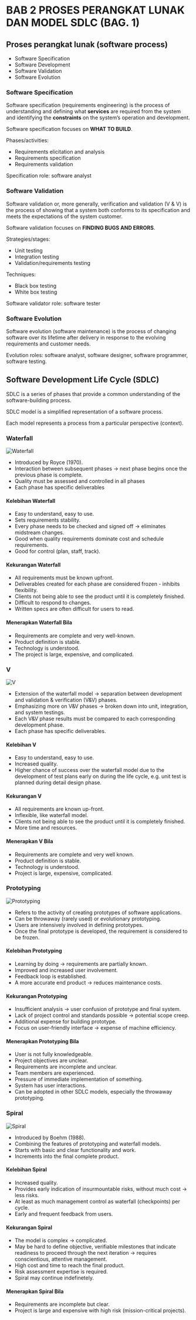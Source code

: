 # BAB 2 PROSES PERANGKAT LUNAK DAN MODEL SDLC (BAG. 1)

## Proses perangkat lunak (software process)

- Software Specification
- Software Development
- Software Validation
- Software Evolution

### Software Specification

Software specification (requirements engineering) is the process of understanding and defining what **services** are required from the system and identifying the **constraints** on the system’s operation and development.

Software specification focuses on **WHAT TO BUILD**.

Phases/activities:

- Requirements elicitation and analysis
- Requirements specification
- Requirements validation

Specification role: software analyst

### Software Validation

Software validation or, more generally, verification and validation (V & V) is the process of showing that a system both conforms to its specification and meets the expectations of the system customer.

Software validation focuses on **FINDING BUGS AND ERRORS**.

Strategies/stages:

- Unit testing
- Integration testing
- Validation/requirements testing

Techniques:

- Black box testing
- White box testing

Software validator role: software tester

### Software Evolution

Software evolution (software maintenance) is the process of changing software over its lifetime after delivery in response to the evolving requirements and customer needs.

Evolution roles: software analyst, software designer, software programmer, software testing.

## Software Development Life Cycle (SDLC)

SDLC is a series of phases that provide a common understanding of the software-building process.

SDLC model is a simplified representation of a software process.

Each model represents a process from a particular perspective (context).

### Waterfall

![Waterfall](https://github.com/SyafaHadyan/learn/blob/main/src/Note/Rekayasa%20Perangkat%20Lunak/Pictures/Bab%202/Waterfall.png)

- Introduced by Royce (1970).
- Interaction between subsequent phases -> next phase begins once the previous phase is complete.
- Quality must be assessed and controlled in all phases
- Each phase has specific deliverables

#### Kelebihan Waterfall

- Easy to understand, easy to use.
- Sets requirements stability.
- Every phase needs to be checked and signed off -> eliminates midstream changes.
- Good when quality requirements dominate cost and schedule requirements.
- Good for control (plan, staff, track).

#### Kekurangan Waterfall

- All requirements must be known upfront.
- Deliverables created for each phase are considered frozen - inhibits flexibility.
- Clients not being able to see the product until it is completely finished.
- Difficult to respond to changes.
- Written specs are often difficult for users to read.

#### Menerapkan Waterfall Bila

- Requirements are complete and very well-known.
- Product definition is stable.
- Technology is understood.
- The project is large, expensive, and complicated.

### V

![V](https://github.com/SyafaHadyan/learn/blob/main/src/Note/Rekayasa%20Perangkat%20Lunak/Pictures/Bab%202/V.png)

- Extension of the waterfall model -> separation between development and validation & verification (V&V) phases.
- Emphasizing more on V&V phases -> broken down into unit, integration, and system testings.
- Each V&V phase results must be compared to each corresponding development phase.
- Each phase has specific deliverables.

#### Kelebihan V

- Easy to understand, easy to use.
- Increased quality.
- Higher chance of success over the waterfall model due to the development of test plans early on during the life cycle, e.g. unit test is planned during detail design phase.

#### Kekurangan V

- All requirements are known up-front.
- Inflexible, like waterfall model.
- Clients not being able to see the product until it is completely finished.
- More time and resources.

#### Menerapkan V Bila

- Requirements are complete and very well known.
- Product definition is stable.
- Technology is understood.
- Project is large, expensive, complicated.

### Prototyping

![Prototyping](https://github.com/SyafaHadyan/learn/blob/main/src/Note/Rekayasa%20Perangkat%20Lunak/Pictures/Bab%202/Prototyping.png)

- Refers to the activity of creating prototypes of software applications.
- Can be throwaway (rarely used) or evolutionary prototyping.
- Users are intensively involved in defining prototypes.
- Once the final prototype is developed, the requirement is considered to be frozen.

#### Kelebihan Prototyping

- Learning by doing -> requirements are partially known.
- Improved and increased user involvement.
- Feedback loop is established.
- A more accurate end product -> reduces maintenance costs.

#### Kekurangan Prototyping

- Insufficient analysis -> user confusion of prototype and final system.
- Lack of project control and standards possible -> potential scope creep.
- Additional expense for building prototype.
- Focus on user-friendly interface -> expense of machine efficiency.

#### Menerapkan Prototyping Bila

- User is not fully knowledgeable.
- Project objectives are unclear.
- Requirements are incomplete and unclear.
- Team members are experienced.
- Pressure of immediate implementation of something.
- System has user interactions.
- Can be adopted in other SDLC models, especially the throwaway prototyping.

### Spiral

![Spiral](https://github.com/SyafaHadyan/learn/blob/main/src/Note/Rekayasa%20Perangkat%20Lunak/Pictures/Bab%202/Spiral.png)

- Introduced by Boehm (1988).
- Combining the features of prototyping and waterfall models.
- Starts with basic and clear functionality and work.
- Increments into the final complete product.

#### Kelebihan Spiral

- Increased quality.
- Provides early indication of insurmountable risks, without much cost -> less risks.
- At least as much management control as waterfall (checkpoints) per cycle.
- Early and frequent feedback from users.

#### Kekurangan Spiral

- The model is complex -> complicated.
- May be hard to define objective, verifiable milestones that indicate readiness to proceed through the next iteration -> requires conscientious, attentive management.
- High cost and time to reach the final product.
- Risk assessment expertise is required.
- Spiral may continue indefinetely.

#### Menerapkan Spiral Bila

- Requirements are incomplete but clear.
- Project is large and expensive with high risk (mission-critical projects).
